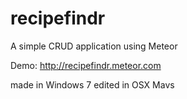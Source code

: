 recipefindr
===========

A simple CRUD application using Meteor

Demo: http://recipefindr.meteor.com

made in Windows 7
edited in OSX Mavs
